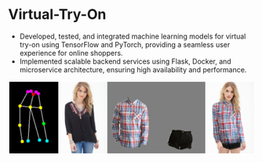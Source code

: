 # Virtual-Try-On

- Developed, tested, and integrated machine learning models for virtual try-on using TensorFlow and PyTorch, providing a seamless user experience for online shoppers.
- Implemented scalable backend services using Flask, Docker, and microservice architecture, ensuring high availability and performance.

<img src = "assets\VTON_1.png" style="width:600px;">


